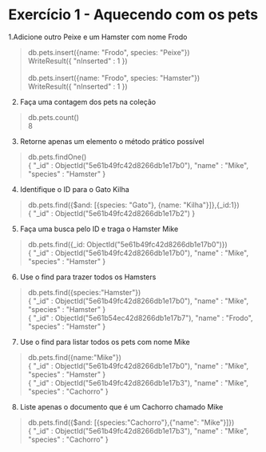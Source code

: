 # Exercício 1 - Aquecendo com os pets

1.Adicione outro Peixe e um Hamster com nome Frodo

>db.pets.insert({name: "Frodo", species: "Peixe"})</br>
WriteResult({ "nInserted" : 1 })</br></br>
>db.pets.insert({name: "Frodo", species: "Hamster"})</br>
WriteResult({ "nInserted" : 1 })


2. Faça uma contagem dos pets na coleção
>db.pets.count()</br>
8

3. Retorne apenas um elemento o método prático possível
>db.pets.findOne()</br>
{
        "_id" : ObjectId("5e61b49fc42d8266db1e17b0"),
        "name" : "Mike",
        "species" : "Hamster"
}

4. Identifique o ID para o Gato Kilha
> db.pets.find({$and: [{species: "Gato"}, {name: "Kilha"}]},{_id:1})</br>
{ "_id" : ObjectId("5e61b49fc42d8266db1e17b2") }

5. Faça uma busca pelo ID e traga o Hamster Mike

> db.pets.find({_id: ObjectId("5e61b49fc42d8266db1e17b0")})</br>
{ "_id" : ObjectId("5e61b49fc42d8266db1e17b0"), "name" : "Mike", "species" : "Hamster" }

6. Use o find para trazer todos os Hamsters
> db.pets.find({species:"Hamster"})</br>
{ "_id" : ObjectId("5e61b49fc42d8266db1e17b0"), "name" : "Mike", "species" : "Hamster" }</br>
{ "_id" : ObjectId("5e61b54ec42d8266db1e17b7"), "name" : "Frodo", "species" : "Hamster" }

7. Use o find para listar todos os pets com nome Mike
> db.pets.find({name:"Mike"})</br>
{ "_id" : ObjectId("5e61b49fc42d8266db1e17b0"), "name" : "Mike", "species" : "Hamster" }</br>
{ "_id" : ObjectId("5e61b49fc42d8266db1e17b3"), "name" : "Mike", "species" : "Cachorro" }

8. Liste apenas o documento que é um Cachorro chamado Mike
> db.pets.find({$and: [{species:"Cachorro"},{"name": "Mike"}]})</br>
{ "_id" : ObjectId("5e61b49fc42d8266db1e17b3"), "name" : "Mike", "species" : "Cachorro" }

